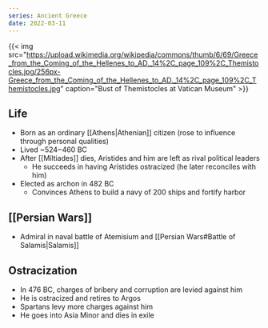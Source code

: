 ```yaml
---
series: Ancient Greece
date: 2022-03-11
---
```


{{< img src="https://upload.wikimedia.org/wikipedia/commons/thumb/6/69/Greece_from_the_Coming_of_the_Hellenes_to_AD._14%2C_page_109%2C_Themistocles.jpg/256px-Greece_from_the_Coming_of_the_Hellenes_to_AD._14%2C_page_109%2C_Themistocles.jpg" caption="Bust of Themistocles at Vatican Museum" >}}

## Life
- Born as an ordinary [[Athens|Athenian]] citizen (rose to influence through personal qualities)
- Lived ~524‒460 BC
- After [[Miltiades]] dies, Aristides and him are left as rival political leaders
	- He succeeds in having Aristides ostracized (he later reconciles with him)
- Elected as archon in 482 BC
	- Convinces Athens to build a navy of 200 ships and fortify harbor

## [[Persian Wars]]
- Admiral in naval battle of Atemisium and [[Persian Wars#Battle of Salamis|Salamis]]
## Ostracization
- In 476 BC, charges of bribery and corruption are levied against him
- He is ostracized and retires to Argos
- Spartans levy more charges against him
- He goes into Asia Minor and dies in exile